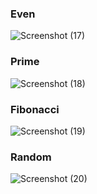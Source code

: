### Even
![Screenshot (17)](https://github.com/user-attachments/assets/82ac009e-402f-4c16-a8af-4e33d1483ea9)

### Prime
![Screenshot (18)](https://github.com/user-attachments/assets/6b082ef9-f433-4452-af2c-45ec47518013)

### Fibonacci
![Screenshot (19)](https://github.com/user-attachments/assets/80e60167-6bf8-42a6-8d61-aa7d41aaf921)

### Random
![Screenshot (20)](https://github.com/user-attachments/assets/98173b3d-a0d9-4cb7-ba92-f07f5e40018e)
